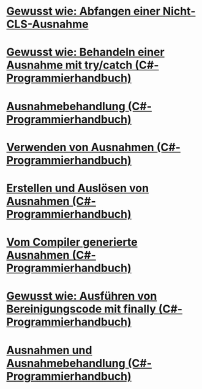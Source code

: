 # [Gewusst wie: Abfangen einer Nicht-CLS-Ausnahme](how-to-catch-a-non-cls-exception.md)
# [Gewusst wie: Behandeln einer Ausnahme mit try/catch (C#-Programmierhandbuch)](how-to-handle-an-exception-using-try-catch.md)
# [Ausnahmebehandlung (C#-Programmierhandbuch)](exception-handling.md)
# [Verwenden von Ausnahmen (C#-Programmierhandbuch)](using-exceptions.md)
# [Erstellen und Auslösen von Ausnahmen (C#-Programmierhandbuch)](creating-and-throwing-exceptions.md)
# [Vom Compiler generierte Ausnahmen (C#-Programmierhandbuch)](compiler-generated-exceptions.md)
# [Gewusst wie: Ausführen von Bereinigungscode mit finally (C#-Programmierhandbuch)](how-to-execute-cleanup-code-using-finally.md)
# [Ausnahmen und Ausnahmebehandlung (C#-Programmierhandbuch)](exceptions-and-exception-handling.md)
